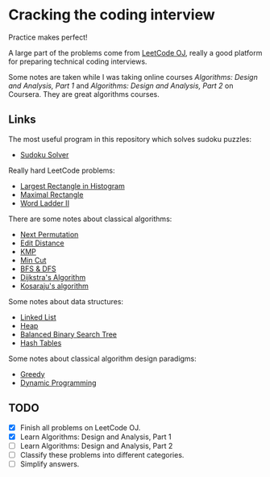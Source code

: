 # Cracking the coding interview

Practice makes perfect!

A large part of the problems come from [LeetCode OJ](http://oj.leetcode.com/), really a good platform for preparing technical coding interviews.

Some notes are taken while I was taking online courses *Algorithms: Design and Analysis, Part 1* and *Algorithms: Design and Analysis, Part 2* on Coursera. They are great algorithms courses.

## Links

The most useful program in this repository which solves sudoku puzzles:
- [Sudoku Solver](https://github.com/weiweicse/cracking_the_coding_interview/tree/master/LeetCode/sudoku_solver)

Really hard LeetCode problems:
- [Largest Rectangle in Histogram](https://github.com/weiweicse/cracking_the_coding_interview/tree/master/LeetCode/largest_rectangle_in_histogram)
- [Maximal Rectangle](https://github.com/weiweicse/cracking_the_coding_interview/tree/master/LeetCode/maximal_rectangle)
- [Word Ladder II](https://github.com/weiweicse/cracking_the_coding_interview/blob/master/LeetCode/word_ladder_ii/find_ladders.cpp)

There are some notes about classical algorithms:
- [Next Permutation](https://github.com/weiweicse/cracking_the_coding_interview/tree/master/LeetCode/next_permutation)
- [Edit Distance](https://github.com/weiweicse/cracking_the_coding_interview/tree/master/Algorithms/edit_distance)
- [KMP](https://github.com/weiweicse/cracking_the_coding_interview/tree/master/Algorithms/string_search)
- [Min Cut](https://github.com/weiweicse/cracking_the_coding_interview/tree/master/Algorithms/min_cut)
- [BFS & DFS](https://github.com/weiweicse/cracking_the_coding_interview/tree/master/Algorithms/graph_search)
- [Dijkstra's Algorithm](https://github.com/weiweicse/cracking_the_coding_interview/tree/master/Algorithms/dijkstra)
- [Kosaraju's algorithm](https://github.com/weiweicse/cracking_the_coding_interview/tree/master/Algorithms/strongly_connected_components)

Some notes about data structures:
- [Linked List](https://github.com/weiweicse/cracking_the_coding_interview/tree/master/Algorithms/linked_list)
- [Heap](https://github.com/weiweicse/cracking_the_coding_interview/tree/master/Algorithms/heap)
- [Balanced Binary Search Tree](https://github.com/weiweicse/cracking_the_coding_interview/tree/master/Algorithms/balanced_binary_search_tree)
- [Hash Tables](https://github.com/weiweicse/cracking_the_coding_interview/tree/master/Algorithms/hash_tables)

Some notes about classical algorithm design paradigms:
- [Greedy](https://github.com/weiweicse/cracking_the_coding_interview/tree/master/Algorithms/greedy_algorithm)
- [Dynamic Programming](https://github.com/weiweicse/cracking_the_coding_interview/tree/master/Algorithms/dynamic_programming)

## TODO

- [X] Finish all problems on LeetCode OJ.
- [X] Learn Algorithms: Design and Analysis, Part 1
- [ ] Learn Algorithms: Design and Analysis, Part 2
- [ ] Classify these problems into different categories.
- [ ] Simplify answers.
